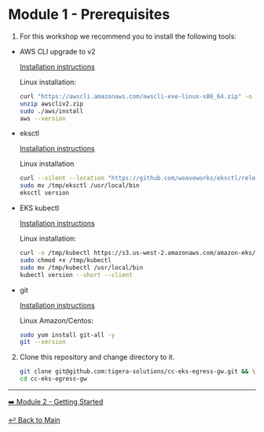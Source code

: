 # Module 1 - Prerequisites

1. For this workshop we recommend you to install the following tools:

- AWS CLI upgrade to v2

  [Installation instructions](https://docs.aws.amazon.com/cli/latest/userguide/getting-started-install.html)
  
   
  Linux installation:
  
  ```bash
  curl "https://awscli.amazonaws.com/awscli-exe-linux-x86_64.zip" -o "awscliv2.zip"
  unzip awscliv2.zip
  sudo ./aws/install
  aws --version
  ```

- eksctl

  [Installation instructions](https://docs.aws.amazon.com/eks/latest/userguide/eksctl.html)
  
  Linux installation

  ```bash
  curl --silent --location "https://github.com/weaveworks/eksctl/releases/latest/download/eksctl_$(uname -s)_amd64.tar.gz" | tar xz -C /tmp
  sudo mv /tmp/eksctl /usr/local/bin
  eksctl version
  ```

- EKS kubectl

  [Installation instructions](https://docs.aws.amazon.com/eks/latest/userguide/install-kubectl.html)
  
  Linux installation:

  ```bash
  curl -o /tmp/kubectl https://s3.us-west-2.amazonaws.com/amazon-eks/1.23.7/2022-06-29/bin/linux/amd64/kubectl
  sudo chmod +x /tmp/kubectl
  sudo mv /tmp/kubectl /usr/local/bin
  kubectl version --short --client
  ```

- git

  [Installation instructions](https://git-scm.com/book/en/v2/Getting-Started-Installing-Git)

  Linux Amazon/Centos:

  ```bash
  sudo yum install git-all -y
  git --version
  ```

2. Clone this repository and change directory to it.
   
   ```bash
   git clone git@github.com:tigera-solutions/cc-eks-egress-gw.git && \
   cd cc-eks-egress-gw
   ```
<!--   git clone --branch v0.0.2 git@github.com:regismartins/cc-eks-egress-gw.git && \ -->
---

[:arrow_right: Module 2 - Getting Started](/modules/module-2-getting-started.md) <br> 

[:leftwards_arrow_with_hook: Back to Main](/README.md)
